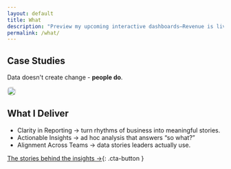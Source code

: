 ```yaml
---
layout: default
title: What
description: "Preview my upcoming interactive dashboards—Revenue is live in preview, with HR and Marketing dashboards coming soon!"
permalink: /what/
---
```


## Case Studies
Data doesn't create change - **people do**.  

<div style="display: flex; align-items: flex-start; gap: 1.5rem; flex-wrap: wrap;">
  <picture>
    <source srcset="{{ '/assets/images/Data Journey.svg' | relative_url }}" style="width: 100%; max-width: 300px; height: auto; border-radius: 8px; align-self: flex-start; media="(prefers-color-scheme: dark)">
    <img src="{{ '/assets/images/Data Journey-white.svg' | relative_url }}" style="width: 100%; max-width: 300px; height: auto; border-radius: 8px; align-self: flex-start; alt="Data → Pattern → Narrative → Decision (continuous loop)">
  </picture>
</div>  

## What I Deliver
 - Clarity in Reporting → turn rhythms of business into meaningful stories.
 - Actionable Insights → ad hoc analysis that answers “so what?”
 - Alignment Across Teams → data stories leaders actually use.

[The stories behind the insights →](/why/){: .cta-button }
